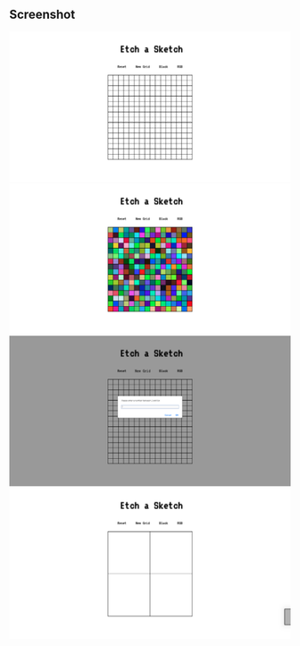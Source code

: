 ## Screenshot

<img src = "images/screenshot1.png">

<img src = "images/screenshot2.png">

<img src = "images/screenshot3.png">

<img src = "images/screenshot4.png">
